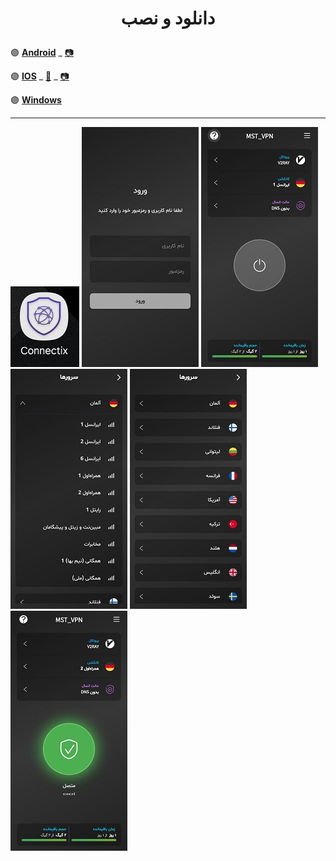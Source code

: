 
<h1>
<center> 
        <p>
          دانلود و نصب 
        </p>
</center>
</h1>


🟣 [**Android**](https://apps.irancdn.org/android/Connectix-1.3.2.apk) _ [📷](https://github.com/mostafacpr/connectix/blob/main/image/cadn.jpg)
 
🟣 [**IOS**](http://testflight.apple.com/join/ATDvld9Y)  _ [🎥](https://drive.google.com/file/d/1ZNYhNTZCxctBvze1bEsSok4ujWjHx756/view?usp=drive_web) _ [📷](https://github.com/mostafacpr/connectix/blob/main/image/cios.jpg)

🟣 [**Windows**](https://apps.irancdn.org/windows/Connectix-1.3.2.zip)


---

<img src="image/c4.jpg" />

<img src="image/1.jpg" />

<img src="image/2.jpg" />

<img src="image/4.jpg" />

<img src="image/3.jpg" />

<img src="image/5.jpg" />
